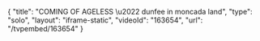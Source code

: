 {
    "title": "COMING OF AGELESS \u2022 dunfee in moncada land",
    "type": "solo",
    "layout": "iframe-static",
    "videoId": "163654",
    "url": "\/tvpembed\/163654"
}